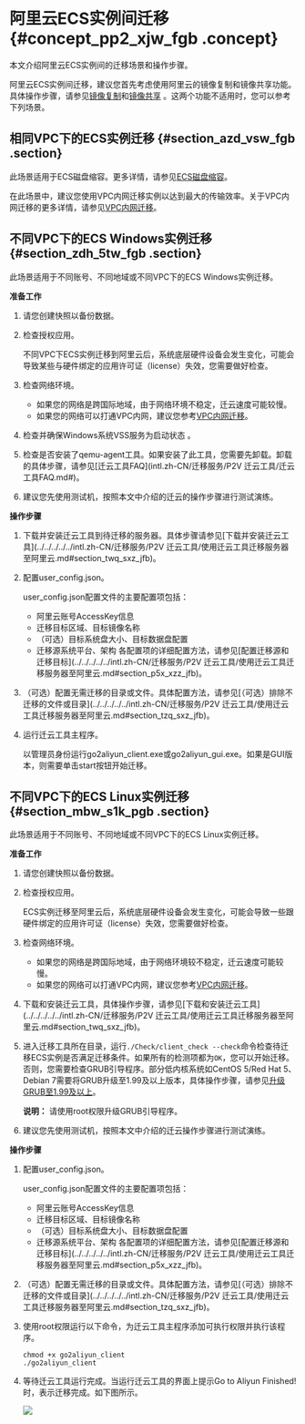 # 阿里云ECS实例间迁移 {#concept_pp2_xjw_fgb .concept}

本文介绍阿里云ECS实例间的迁移场景和操作步骤。

阿里云ECS实例间迁移，建议您首先考虑使用阿里云的镜像复制和镜像共享功能。具体操作步骤，请参见[镜像复制](../../../../../intl.zh-CN/镜像/自定义镜像/复制镜像.md#)和[镜像共享](../../../../../intl.zh-CN/镜像/自定义镜像/共享镜像.md#) 。这两个功能不适用时，您可以参考下列场景。

## 相同VPC下的ECS实例迁移 {#section_azd_vsw_fgb .section}

此场景适用于ECS磁盘缩容。更多详情，请参见[ECS磁盘缩容](intl.zh-CN/最佳实践/磁盘缩容.md#)。

在此场景中，建议您使用VPC内网迁移实例以达到最大的传输效率。关于VPC内网迁移的更多详情，请参见[VPC内网迁移](intl.zh-CN/迁移服务/迁移教程/迁移方案/VPC内网迁移.md#)。

## 不同VPC下的ECS Windows实例迁移 {#section_zdh_5tw_fgb .section}

此场景适用于不同账号、不同地域或不同VPC下的ECS Windows实例迁移。

**准备工作**

1.  请您创建快照以备份数据。
2.  检查授权应用。

    不同VPC下ECS实例迁移到阿里云后，系统底层硬件设备会发生变化，可能会导致某些与硬件绑定的应用许可证（license）失效，您需要做好检查。

3.  检查网络环境。
    -   如果您的网络是跨国际地域，由于网络环境不稳定，迁云速度可能较慢。
    -   如果您的网络可以打通VPC内网，建议您参考[VPC内网迁移](intl.zh-CN/迁移服务/迁移教程/迁移方案/VPC内网迁移.md#)。
4.  检查并确保Windows系统VSS服务为启动状态 。
5.  检查是否安装了qemu-agent工具。如果安装了此工具，您需要先卸载。卸载的具体步骤，请参见[迁云工具FAQ](intl.zh-CN/迁移服务/P2V 迁云工具/迁云工具FAQ.md#)。
6.  建议您先使用测试机，按照本文中介绍的迁云的操作步骤进行测试演练。

**操作步骤**

1.  下载并安装迁云工具到待迁移的服务器。具体步骤请参见[下载并安装迁云工具](../../../../../intl.zh-CN/迁移服务/P2V 迁云工具/使用迁云工具迁移服务器至阿里云.md#section_twq_sxz_jfb)。
2.  配置user\_config.json。

    user\_config.json配置文件的主要配置项包括：

    -   阿里云账号AccessKey信息
    -   迁移目标区域、目标镜像名称
    -   （可选）目标系统盘大小、目标数据盘配置
    -   迁移源系统平台、架构
    各配置项的详细配置方法，请参见[配置迁移源和迁移目标](../../../../../intl.zh-CN/迁移服务/P2V 迁云工具/使用迁云工具迁移服务器至阿里云.md#section_p5x_xzz_jfb)。

3.  （可选）配置无需迁移的目录或文件。具体配置方法，请参见[（可选）排除不迁移的文件或目录](../../../../../intl.zh-CN/迁移服务/P2V 迁云工具/使用迁云工具迁移服务器至阿里云.md#section_tzq_sxz_jfb)。
4.  运行迁云工具主程序。

    以管理员身份运行go2aliyun\_client.exe或go2aliyun\_gui.exe。如果是GUI版本，则需要单击start按钮开始迁移。


## 不同VPC下的ECS Linux实例迁移 {#section_mbw_s1k_pgb .section}

此场景适用于不同账号、不同地域或不同VPC下的ECS Linux实例迁移。

**准备工作**

1.  请您创建快照以备份数据。
2.  检查授权应用。

    ECS实例迁移至阿里云后，系统底层硬件设备会发生变化，可能会导致一些跟硬件绑定的应用许可证（license）失效，您需要做好检查。

3.  检查网络环境。
    -   如果您的网络是跨国际地域，由于网络环境较不稳定，迁云速度可能较慢。
    -   如果您的网络可以打通VPC内网，建议您参考[VPC内网迁移](intl.zh-CN/迁移服务/迁移教程/迁移方案/VPC内网迁移.md#)。
4.  下载和安装迁云工具，具体操作步骤，请参见[下载和安装迁云工具](../../../../../intl.zh-CN/迁移服务/P2V 迁云工具/使用迁云工具迁移服务器至阿里云.md#section_twq_sxz_jfb)。
5.  进入迁移工具所在目录，运行`./Check/client_check --check`命令检查待迁移ECS实例是否满足迁移条件。如果所有的检测项都为`OK`，您可以开始迁移。否则，您需要检查GRUB引导程序。部分低内核系统如CentOS 5/Red Hat 5、Debian 7需要将GRUB升级至1.99及以上版本，具体操作步骤，请参见[升级GRUB至1.99及以上](https://www.alibabacloud.com/help/faq-detail/62807.htm)。

    **说明：** 请使用root权限升级GRUB引导程序。

6.  建议您先使用测试机，按照本文中介绍的迁云操作步骤进行测试演练。

**操作步骤**

1.  配置user\_config.json。

    user\_config.json配置文件的主要配置项包括：

    -   阿里云账号AccessKey信息
    -   迁移目标区域、目标镜像名称
    -   （可选）目标系统盘大小、目标数据盘配置
    -   迁移源系统平台、架构
    各配置项的详细配置方法，请参见[配置迁移源和迁移目标](../../../../../intl.zh-CN/迁移服务/P2V 迁云工具/使用迁云工具迁移服务器至阿里云.md#section_p5x_xzz_jfb)。

2.  （可选）配置无需迁移的目录或文件。具体配置方法，请参见[（可选）排除不迁移的文件或目录](../../../../../intl.zh-CN/迁移服务/P2V 迁云工具/使用迁云工具迁移服务器至阿里云.md#section_tzq_sxz_jfb)。
3.  使用root权限运行以下命令，为迁云工具主程序添加可执行权限并执行该程序。

    ```
    chmod +x go2aliyun_client
    ./go2aliyun_client
    ```

4.  等待迁云工具运行完成。当运行迁云工具的界面上提示Go to Aliyun Finished!时，表示迁移完成。如下图所示。

    ![](http://static-aliyun-doc.oss-cn-hangzhou.aliyuncs.com/assets/img/65301/155477907038196_zh-CN.png)


